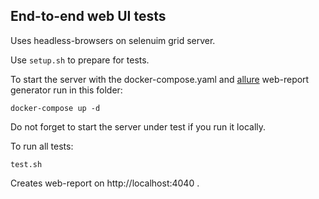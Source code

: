 ## End-to-end web UI tests

Uses headless-browsers on selenuim grid server.

Use `setup.sh` to prepare for tests.
 
To start the server with the docker-compose.yaml and 
[allure](https://github.com/allure-framework/allure2) web-report generator
run in this folder:

    docker-compose up -d
    
Do not forget to start the server under test if you run it locally.
    
To run all tests:

    test.sh

Creates web-report on http://localhost:4040 .
